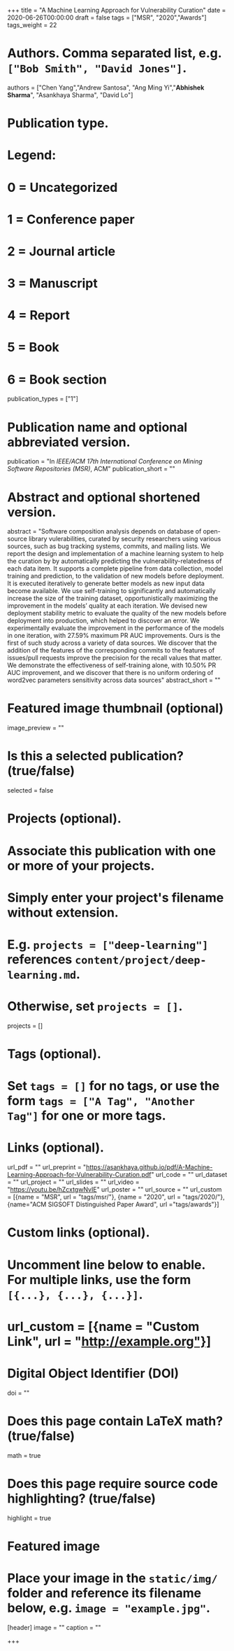 +++
title = "A Machine Learning Approach for Vulnerability Curation"
date = 2020-06-26T00:00:00
draft = false
tags = ["MSR", "2020","Awards"]
tags_weight = 22


# Authors. Comma separated list, e.g. `["Bob Smith", "David Jones"]`.
authors = ["Chen Yang","Andrew Santosa", "Ang Ming Yi","**Abhishek Sharma**", "Asankhaya Sharma", "David Lo"]

# Publication type.
# Legend:
# 0 = Uncategorized
# 1 = Conference paper
# 2 = Journal article
# 3 = Manuscript
# 4 = Report
# 5 = Book
# 6 = Book section
publication_types = ["1"]

# Publication name and optional abbreviated version.
publication = "In *IEEE/ACM 17th International Conference on Mining Software Repositories (MSR)*, ACM"
publication_short = ""

# Abstract and optional shortened version.
abstract = "Software composition analysis depends on database of open-source library vulerabilities, curated by security researchers using various sources, such as bug tracking systems, commits, and mailing lists. We report the design and implementation of a machine learning system to help the curation by by automatically predicting the vulnerability-relatedness of each data item. It supports a complete pipeline from data collection, model training and prediction, to the validation of new models before deployment. It is executed iteratively to generate better models as new input data become available. We use self-training to significantly and automatically increase the size of the training dataset, opportunistically maximizing the improvement in the models’ quality at each iteration. We devised new deployment stability metric to evaluate the quality of the new models before deployment into production, which helped to discover an error. We experimentally evaluate the improvement in the performance of the models in one iteration, with 27.59%  maximum PR AUC improvements. Ours is the first of such study across a variety of data sources. We discover that the addition of the features of the corresponding commits to the features of issues/pull requests improve the precision for the recall values that matter. We demonstrate the effectiveness of self-training alone, with 10.50% PR AUC improvement, and we discover that there is no uniform ordering of word2vec parameters sensitivity across data sources"
abstract_short = ""

# Featured image thumbnail (optional)
image_preview = ""

# Is this a selected publication? (true/false)
selected = false

# Projects (optional).
#   Associate this publication with one or more of your projects.
#   Simply enter your project's filename without extension.
#   E.g. `projects = ["deep-learning"]` references `content/project/deep-learning.md`.
#   Otherwise, set `projects = []`.
projects = []

# Tags (optional).
#   Set `tags = []` for no tags, or use the form `tags = ["A Tag", "Another Tag"]` for one or more tags.

# Links (optional).
url_pdf = ""
url_preprint = "https://asankhaya.github.io/pdf/A-Machine-Learning-Approach-for-Vulnerability-Curation.pdf"
url_code = ""
url_dataset = ""
url_project = ""
url_slides = ""
url_video = "https://youtu.be/hZcxtgwNvIE"
url_poster = ""
url_source = ""
url_custom = [{name = "MSR", url = "tags/msr/"},
              {name = "2020", url = "tags/2020/"},
              {name="ACM SIGSOFT Distinguished Paper Award", url ="tags/awards"}]

# Custom links (optional).
#   Uncomment line below to enable. For multiple links, use the form `[{...}, {...}, {...}]`.
# url_custom = [{name = "Custom Link", url = "http://example.org"}]

# Digital Object Identifier (DOI)
doi = ""

# Does this page contain LaTeX math? (true/false)
math = true

# Does this page require source code highlighting? (true/false)
highlight = true

# Featured image
# Place your image in the `static/img/` folder and reference its filename below, e.g. `image = "example.jpg"`.
[header]
image = ""
caption = ""

+++